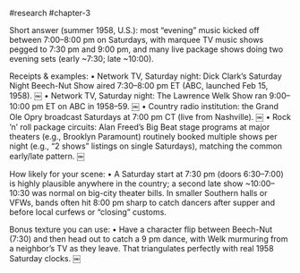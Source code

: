 #research #chapter-3

Short answer (summer 1958, U.S.): most “evening” music kicked off between 7:00–8:00 pm on Saturdays, with marquee TV music shows pegged to 7:30 pm and 9:00 pm, and many live package shows doing two evening sets (early ~7:30; late ~10:00).

Receipts & examples:
	•	Network TV, Saturday night: Dick Clark’s Saturday Night Beech-Nut Show aired 7:30–8:00 pm ET (ABC, launched Feb 15, 1958).  ￼
	•	Network TV, Saturday night: The Lawrence Welk Show ran 9:00–10:00 pm ET on ABC in 1958–59.  ￼
	•	Country radio institution: the Grand Ole Opry broadcast Saturdays at 7:00 pm CT (live from Nashville).  ￼
	•	Rock ’n’ roll package circuits: Alan Freed’s Big Beat stage programs at major theaters (e.g., Brooklyn Paramount) routinely booked multiple shows per night (e.g., “2 shows” listings on single Saturdays), matching the common early/late pattern.  ￼

How likely for your scene:
	•	A Saturday start at 7:30 pm (doors 6:30–7:00) is highly plausible anywhere in the country; a second late show ~10:00–10:30 was normal on big-city theater bills. In smaller Southern halls or VFWs, bands often hit 8:00 pm sharp to catch dancers after supper and before local curfews or “closing” customs.

Bonus texture you can use:
	•	Have a character flip between Beech-Nut (7:30) and then head out to catch a 9 pm dance, with Welk murmuring from a neighbor’s TV as they leave. That triangulates perfectly with real 1958 Saturday clocks.  ￼